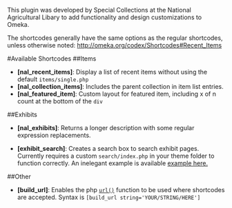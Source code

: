 This plugin was developed by Special Collections at the National Agricultural Libary to add functionality and design customizations to Omeka. 

The shortcodes generally have the same options as the regular shortcodes, unless otherwise noted: http://omeka.org/codex/Shortcodes#Recent_Items 

#Available Shortcodes
##Items
- **[nal_recent_items]**: Display a list of recent items without using the default `items/single.php`
- **[nal_collection_items]**: Includes the parent collection in item list entries.
- **[nal_featured_item]**: Custom layout for featured item, including x of n count at the bottom of the `div`

##Exhibits
- **[nal_exhibits]**: Returns a longer description with some regular expression replacements.

- **[exhibit_search]**: Creates a search box to search exhibit pages. Currently requires a custom `search/index.php` in your theme folder to function correctly. An inelegant example is available <a href="https://github.com/sheepeeh/theme-NALSpecColl/blob/5b5b6566ff225ef158165522585616bcbfd2815e/search/index.php">example here.</a> 

##Other
- **[build_url]**: Enables the php <a href="http://omeka.readthedocs.org/en/latest/Reference/libraries/globals/url.html?highlight=url#url">`url()`</a> function to be used where shortcodes are accepted. Syntax is `[build_url string='YOUR/STRING/HERE']`
